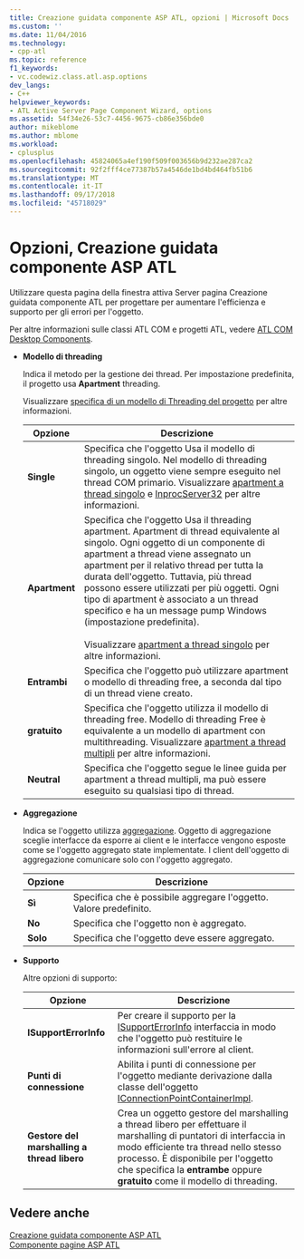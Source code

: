 ```yaml
---
title: Creazione guidata componente ASP ATL, opzioni | Microsoft Docs
ms.custom: ''
ms.date: 11/04/2016
ms.technology:
- cpp-atl
ms.topic: reference
f1_keywords:
- vc.codewiz.class.atl.asp.options
dev_langs:
- C++
helpviewer_keywords:
- ATL Active Server Page Component Wizard, options
ms.assetid: 54f34e26-53c7-4456-9675-cb86e356bde0
author: mikeblome
ms.author: mblome
ms.workload:
- cplusplus
ms.openlocfilehash: 45824065a4ef190f509f003656b9d232ae287ca2
ms.sourcegitcommit: 92f2fff4ce77387b57a4546de1bd4bd464fb51b6
ms.translationtype: MT
ms.contentlocale: it-IT
ms.lasthandoff: 09/17/2018
ms.locfileid: "45718029"
---
```

# <a name="options-atl-active-server-page-component-wizard"></a>Opzioni, Creazione guidata componente ASP ATL

Utilizzare questa pagina della finestra attiva Server pagina Creazione guidata componente ATL per progettare per aumentare l'efficienza e supporto per gli errori per l'oggetto.

Per altre informazioni sulle classi ATL COM e progetti ATL, vedere [ATL COM Desktop Components](../../atl/atl-com-desktop-components.md).

- **Modello di threading**

   Indica il metodo per la gestione dei thread. Per impostazione predefinita, il progetto usa **Apartment** threading.

   Visualizzare [specifica di un modello di Threading del progetto](../../atl/specifying-the-threading-model-for-a-project-atl.md) per altre informazioni.

   |Opzione|Descrizione|
   |------------|-----------------|
   |**Single**|Specifica che l'oggetto Usa il modello di threading singolo. Nel modello di threading singolo, un oggetto viene sempre eseguito nel thread COM primario. Visualizzare [apartment a thread singolo](/windows/desktop/com/single-threaded-apartments) e [InprocServer32](/windows/desktop/com/inprocserver32) per altre informazioni.|
   |**Apartment**|Specifica che l'oggetto Usa il threading apartment. Apartment di thread equivalente al singolo. Ogni oggetto di un componente di apartment a thread viene assegnato un apartment per il relativo thread per tutta la durata dell'oggetto. Tuttavia, più thread possono essere utilizzati per più oggetti. Ogni tipo di apartment è associato a un thread specifico e ha un message pump Windows (impostazione predefinita).<br /><br /> Visualizzare [apartment a thread singolo](/windows/desktop/com/single-threaded-apartments) per altre informazioni.|
   |**Entrambi**|Specifica che l'oggetto può utilizzare apartment o modello di threading free, a seconda dal tipo di un thread viene creato.|
   |**gratuito**|Specifica che l'oggetto utilizza il modello di threading free. Modello di threading Free è equivalente a un modello di apartment con multithreading. Visualizzare [apartment a thread multipli](/windows/desktop/com/multithreaded-apartments) per altre informazioni.|
   |**Neutral**|Specifica che l'oggetto segue le linee guida per apartment a thread multipli, ma può essere eseguito su qualsiasi tipo di thread.|

- **Aggregazione**

   Indica se l'oggetto utilizza [aggregazione](/windows/desktop/com/aggregation). Oggetto di aggregazione sceglie interfacce da esporre ai client e le interfacce vengono esposte come se l'oggetto aggregato state implementate. I client dell'oggetto di aggregazione comunicare solo con l'oggetto aggregato.

   |Opzione|Descrizione|
   |------------|-----------------|
   |**Sì**|Specifica che è possibile aggregare l'oggetto. Valore predefinito.|
   |**No**|Specifica che l'oggetto non è aggregato.|
   |**Solo**|Specifica che l'oggetto deve essere aggregato.|

- **Supporto**

   Altre opzioni di supporto:

   |Opzione|Descrizione|
   |------------|-----------------|
   |**ISupportErrorInfo**|Per creare il supporto per la [ISupportErrorInfo](../../atl/reference/isupporterrorinfoimpl-class.md) interfaccia in modo che l'oggetto può restituire le informazioni sull'errore al client.|
   |**Punti di connessione**|Abilita i punti di connessione per l'oggetto mediante derivazione dalla classe dell'oggetto [IConnectionPointContainerImpl](../../atl/reference/iconnectionpointcontainerimpl-class.md).|
   |**Gestore del marshalling a thread libero**|Crea un oggetto gestore del marshalling a thread libero per effettuare il marshalling di puntatori di interfaccia in modo efficiente tra thread nello stesso processo. È disponibile per l'oggetto che specifica la **entrambe** oppure **gratuito** come il modello di threading.|

## <a name="see-also"></a>Vedere anche

[Creazione guidata componente ASP ATL](../../atl/reference/atl-active-server-page-component-wizard.md)   
[Componente pagine ASP ATL](../../atl/reference/adding-an-atl-active-server-page-component.md)

